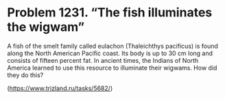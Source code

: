 # Problem 1231. “The fish illuminates the wigwam”

A fish of the smelt family called eulachon (Thaleichthys pacificus) is found along the North American Pacific coast. Its body is up to 30 cm long and consists of fifteen percent fat. In ancient times, the Indians of North America learned to use this resource to illuminate their wigwams. How did they do this?

(https://www.trizland.ru/tasks/5682/)